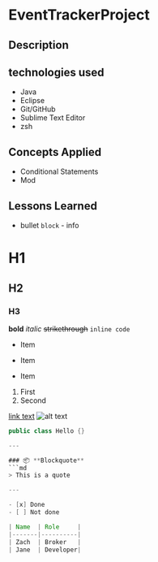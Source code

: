 # EventTrackerProject

## Description

## technologies used
 - Java
 - Eclipse
 - Git/GitHub
 - Sublime Text Editor
 - zsh

 ## Concepts Applied

  - Conditional Statements
  - Mod

 ## Lessons Learned


* bullet
`block` - info

# H1
## H2
### H3

**bold**
*italic*
~~strikethrough~~
`inline code`

- Item
* Item
+ Item

1. First
2. Second

[link text](https://example.com)
![alt text](image.png)

```java
public class Hello {}

---

### 📦 **Blockquote**
```md
> This is a quote

---

- [x] Done
- [ ] Not done

| Name  | Role     |
|-------|----------|
| Zach  | Broker   |
| Jane  | Developer|